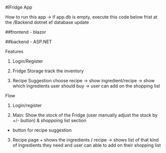 #IFridge App

How to run this app
-> if app.db is empty, execute this code below frist at the /Backend 
dotnet ef database update

##frontend - blazor

##backend - ASP.NET

Features

1. Login/Register

2. Fridge Storage
   track the inventory

3. Recipe Suggestion
   choose recipe -> show ingredient/recipe -> show which ingredients user should buy -> user can add on the shopping list

Flow

1. Login/register

2. Main: Show the stock of the Fridge (user manually adjust the stock by +/- button) & shoppoing list section

- button for recipe suggestion

3. Recipe page + shows the ingredients / recipe
   -> shows list of that kind of ingredients they need and user can able to add on their shopping list
